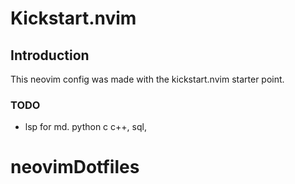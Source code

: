 # Kickstart.nvim

## Introduction

This neovim config was made with the kickstart.nvim starter point.

### TODO

- lsp for md. python c c++, sql, 
# neovimDotfiles
